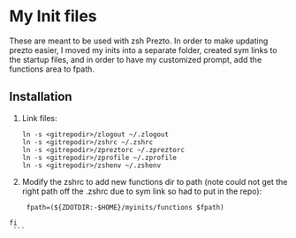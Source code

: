 My Init files
==============================

These are meant to be used with zsh Prezto.  In order to make updating prezto easier, I moved my inits into a separate folder,
created sym links to the startup files, and in order to have my customized prompt, add the functions area to fpath.

Installation
------------

  1. Link files:

     ```ln -s <gitrepodir>/zlogin ~/.zlogin
     ln -s <gitrepodir>/zlogout ~/.zlogout
     ln -s <gitrepodir>/zshrc ~/.zshrc
     ln -s <gitrepodir>/zpreztorc ~/.zpreztorc
     ln -s <gitrepodir>/zprofile ~/.zprofile
     ln -s <gitrepodir>/zshenv ~/.zshenv
     ```

  2. Modify the zshrc to add new functions dir to path (note could not get the right path off the .zshrc due to sym link so had to put in the repo):

     ```  if [[ -s "${ZDOTDIR:-$HOME}/myinits/functions" ]]; then
      fpath=(${ZDOTDIR:-$HOME}/myinits/functions $fpath)
    fi
     ```
